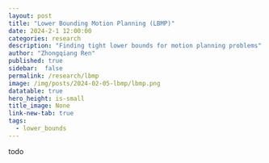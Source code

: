 ```yaml
---
layout: post
title: "Lower Bounding Motion Planning (LBMP)"
date: 2024-2-1 12:00:00
categories: research
description: "Finding tight lower bounds for motion planning problems"
author: "Zhongqiang Ren"
published: true
sidebar:  false
permalink: /research/lbmp
image: /img/posts/2024-02-05-lbmp/lbmp.png
datatable: true
hero_height: is-small
title_image: None
link-new-tab: true
tags:
  - lower_bounds
---
```



todo
